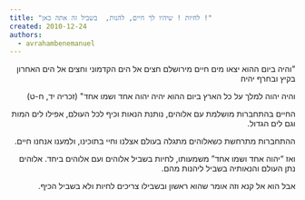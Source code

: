 ```yaml
---
title: "לחיות ! שיהיו לך חיים, להנות,  בשביל זה אתה כאן !"
created: 2010-12-24
authors: 
  - avrahambenemanuel
---
```

<div dir="rtl">
"והיה ביום ההוא יצאו מים חיים מירושלם חצים אל הים הקדמוני וחצים אל הים האחרון בקיץ ובחרף יהיה׃

והיה יהוה למלך על כל הארץ ביום ההוא יהיה יהוה אחד ושמו אחד" (זכריה יד, ח-ט)

החיים בהתחברות מושלמת עם אלוהים, נותנת הנאות וכיף לכל העולם, אפילו לים המות וגם לים הגדול.

ההתחברות מתרחשת כשאלוהים מתגלה בעולם אצלנו וחיי בתוכינו, ולמענו אנחנו חיים.

ואז “יהוה אחד ושמו אחד” משמעותו, לחיות בשביל אלוהים ועם אלוהים ביחד. אלוהים נתן העולם והנאותיה בשביל ליהנות מהם.

אבל הוא אל קנא וזה אומר שהוא ראשון ובשבילו צריכים לחיות ולא בשביל הכיף.
</div>